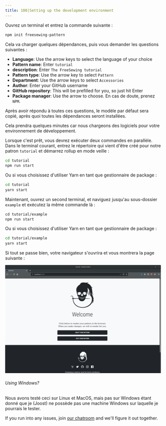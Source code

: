 ```yaml
---
title: 100|Setting up the development environment
---
```


Ouvrez un terminal et entrez la commande suivante :

```bash
npm init freesewing-pattern
```

Cela va charger quelques dépendances, puis vous demander les questions suivantes :

 - **Language**: Use the arrow keys to select the language of your choice
 - **Pattern name**: Enter `tutorial`
 - **description**: Enter `The FreeSewing tutorial`
 - **Pattern type**: Use the arrow key to select `Pattern`
 - **Department**: Use the arrow keys to select `Accessories`
 - **Author**: Enter your GitHub username
 - **GitHub repository**: This will be prefilled for you, so just hit Enter
 - **Package manager**: Use the arrow to choose. En cas de doute, prenez `NPM`.

Après avoir répondu à toutes ces questions, le modèle par défaut sera copié, après quoi toutes les dépendances seront installées.

<Note>

Cela prendra quelques minutes car nous chargeons des logiciels pour votre environnement de développement. 

</Note>

Lorsque c'est prêt, vous devrez exécuter deux commandes en parallèle. Dans le terminal courant, entrez le répertoire qui vient d'être créé pour notre patron `tutorial` et démarrez rollup en mode veille :

```bash
cd tutorial
npm run start
```

Ou si vous choisissez d'utiliser Yarn en tant que gestionnaire de package :

```bash
cd tutorial
yarn start
```

Maintenant, ouvrez un second terminal, et naviguez jusqu'au sous-dossier `example` et exécutez la même commande là :

```bash:
cd tutorial/example
npm run start
```

Ou si vous choisissez d'utiliser Yarn en tant que gestionnaire de package :

```bash
cd tutorial/example
yarn start
```

Si tout se passe bien, votre navigateur s'ouvrira et vous montrera la page suivante :

![L'environnement de développement FreeSewing](./cfp.png)

<Note>

###### Using Windows?

Nous avons testé ceci sur Linux et MacOS, mais pas sur Windows étant donné que je (Joost) ne possède pas une machine Windows sur laquelle je pourrais le tester.

If you run into any issues, join [our chatroom](https://gitter.im/freesewing/development) and
we'll figure it out together.

</Note>

